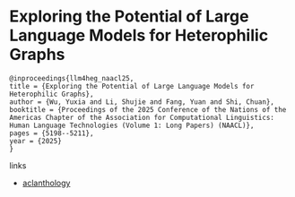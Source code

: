 # Exploring the Potential of Large Language Models for Heterophilic Graphs

```
@inproceedings{llm4heg_naacl25,
title = {Exploring the Potential of Large Language Models for Heterophilic Graphs},
author = {Wu, Yuxia and Li, Shujie and Fang, Yuan and Shi, Chuan},
booktitle = {Proceedings of the 2025 Conference of the Nations of the Americas Chapter of the Association for Computational Linguistics: Human Language Technologies (Volume 1: Long Papers) (NAACL)},
pages = {5198--5211},
year = {2025}
}
```

links
- [aclanthology](https://aclanthology.org/2025.naacl-long.269/)
